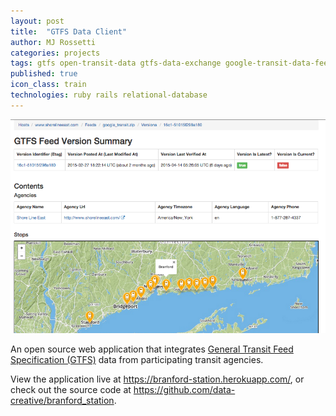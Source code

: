 ```yaml
---
layout: post
title:  "GTFS Data Client"
author: MJ Rossetti
categories: projects
tags: gtfs open-transit-data gtfs-data-exchange google-transit-data-feed
published: true
icon_class: train
technologies: ruby rails relational-database
---
```


![A screenshot of a web application depicting information tables and a map.](/assets/images/gtfs-data-client.png "App screenshot")

An open source web application that integrates
 [General Transit Feed Specification (GTFS)](https://developers.google.com/transit/gtfs/)
 data from participating transit agencies.

View the application live at https://branford-station.herokuapp.com/,
 or check out the source code at https://github.com/data-creative/branford_station.
